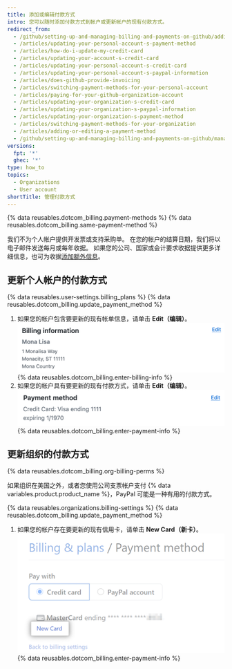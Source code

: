 ```yaml
---
title: 添加或编辑付款方式
intro: 您可以随时添加付款方式到帐户或更新帐户的现有付款方式。
redirect_from:
  - /github/setting-up-and-managing-billing-and-payments-on-github/adding-or-editing-a-payment-method
  - /articles/updating-your-personal-account-s-payment-method
  - /articles/how-do-i-update-my-credit-card
  - /articles/updating-your-account-s-credit-card
  - /articles/updating-your-personal-account-s-credit-card
  - /articles/updating-your-personal-account-s-paypal-information
  - /articles/does-github-provide-invoicing
  - /articles/switching-payment-methods-for-your-personal-account
  - /articles/paying-for-your-github-organization-account
  - /articles/updating-your-organization-s-credit-card
  - /articles/updating-your-organization-s-paypal-information
  - /articles/updating-your-organization-s-payment-method
  - /articles/switching-payment-methods-for-your-organization
  - /articles/adding-or-editing-a-payment-method
  - /github/setting-up-and-managing-billing-and-payments-on-github/managing-your-github-billing-settings/adding-or-editing-a-payment-method
versions:
  fpt: '*'
  ghec: '*'
type: how_to
topics:
  - Organizations
  - User account
shortTitle: 管理付款方式
---
```


{% data reusables.dotcom_billing.payment-methods %} {% data reusables.dotcom_billing.same-payment-method %}

我们不为个人帐户提供开发票或支持采购单。 在您的帐户的结算日期，我们将以电子邮件发送每月或每年收据。 如果您的公司、国家或会计要求收据提供更多详细信息，也可为收据[添加额外信息](/articles/adding-information-to-your-personal-account-s-receipts)。

## 更新个人帐户的付款方式

{% data reusables.user-settings.billing_plans %}
{% data reusables.dotcom_billing.update_payment_method %}
1. 如果您的帐户包含要更新的现有帐单信息，请单击 **Edit（编辑）**。 ![计费新卡按钮](/assets/images/help/billing/billing-information-edit-button.png)
{% data reusables.dotcom_billing.enter-billing-info %}
1. 如果您的帐户具有要更新的现有付款方式，请单击 **Edit（编辑）**。 ![计费新卡按钮](/assets/images/help/billing/billing-payment-method-edit-button.png)
{% data reusables.dotcom_billing.enter-payment-info %}

## 更新组织的付款方式

{% data reusables.dotcom_billing.org-billing-perms %}

如果组织在美国之外，或者您使用公司支票帐户支付 {% data variables.product.product_name %}，PayPal 可能是一种有用的付款方式。

{% data reusables.organizations.billing-settings %}
{% data reusables.dotcom_billing.update_payment_method %}
1. 如果您的帐户存在要更新的现有信用卡，请单击 **New Card（新卡）**。 ![计费新卡按钮](/assets/images/help/billing/billing-new-card-button.png)
{% data reusables.dotcom_billing.enter-payment-info %}
